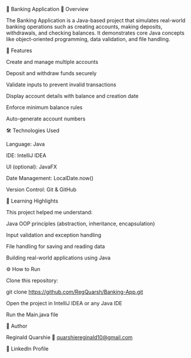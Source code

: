 🏦 Banking Application
📘 Overview

The Banking Application is a Java-based project that simulates real-world banking operations such as creating accounts, making deposits, withdrawals, and checking balances.
It demonstrates core Java concepts like object-oriented programming, data validation, and file handling.

🚀 Features

Create and manage multiple accounts

Deposit and withdraw funds securely

Validate inputs to prevent invalid transactions

Display account details with balance and creation date

Enforce minimum balance rules

Auto-generate account numbers

🛠️ Technologies Used

Language: Java

IDE: IntelliJ IDEA

UI (optional): JavaFX

Date Management: LocalDate.now()

Version Control: Git & GitHub

🧠 Learning Highlights

This project helped me understand:

Java OOP principles (abstraction, inheritance, encapsulation)

Input validation and exception handling

File handling for saving and reading data

Building real-world applications using Java

⚙️ How to Run

Clone this repository:

git clone https://github.com/RegQuarsh/Banking-App.git


Open the project in IntelliJ IDEA or any Java IDE

Run the Main.java file

💬 Author

Reginald Quarshie
📧 quarshiereginald10@gmail.com

🔗 LinkedIn Profile
